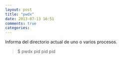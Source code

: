 ```yaml
---
layout: post
title: "pwdx"
date: 2013-07-13 16:51
comments: true
categories: 
---
```

Informa del directorio actual de uno o varios procesos.

>$ pwdx pid pid pid

